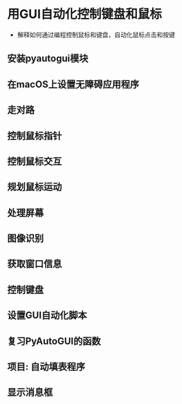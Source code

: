 # 用GUI自动化控制键盘和鼠标
- 解释如何通过编程控制鼠标和键盘，自动化鼠标点击和按键
## 安装pyautogui模块
## 在macOS上设置无障碍应用程序
## 走对路
## 控制鼠标指针
## 控制鼠标交互
## 规划鼠标运动
## 处理屏幕
## 图像识别
## 获取窗口信息
## 控制键盘
## 设置GUI自动化脚本
## 复习PyAutoGUI的函数
## 项目: 自动填表程序
## 显示消息框